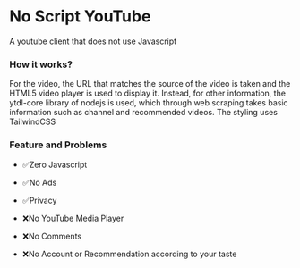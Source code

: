 # No Script YouTube

A youtube client that does not use Javascript

### How it works?

For the video, the URL that matches the source of the video is taken and the HTML5 video player is used to display it. Instead, for other information, the ytdl-core library of nodejs is used, which through web scraping takes basic information such as channel and recommended videos. The styling uses TailwindCSS

### Feature and Problems

- ✅Zero Javascript
- ✅No Ads
- ✅Privacy

- ❌No YouTube Media Player
- ❌No Comments
- ❌No Account or Recommendation according to your taste
